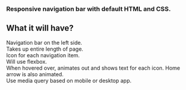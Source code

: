 ### Responsive navigation bar with default HTML and CSS.

## What it will have?

Navigation bar on the left side. \
    Takes up entire length of page. \
    Icon for each navigation item. \
    Will use flexbox. \
    When hovered over, animates out and shows text for each icon. Home arrow is also animated. \
    Use media query based on mobile or desktop app.


